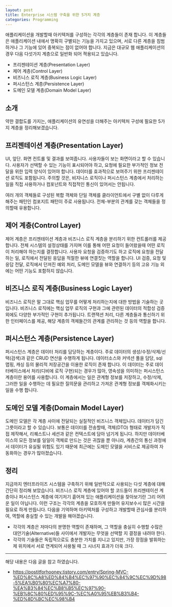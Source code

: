 ```yaml
---
layout: post
title: Enterprise 시스템 구축을 위한 5가지 계층
categories: Programming
---
```


애플리케이션을 개발할때 아키텍처를 구성하는 각각의 계층들이 존재 합니다. 이 계층들은 애플리케이션 내에서 명확히 구별되는 기능을 가지고 있으며, 서로 다른 계층을 침범하거나 그 기능에 있어 중복되는 점이 없어야 합니다. 지금은 대규모 웹 애플리케이션의 경우 다음 다섯가지 계층으로 일반화 되어 젹용되고 있습니다. 

- 프리젠테이션 계층(Presentation Layer) 
- 제어 계층(Control Layer) 
- 비즈니스 로직 계층(Business Logic Layer) 
- 퍼시스턴스 계층(Persistence Layer) 
- 도메인 모델 계층(Domain Model Layer) 

## 소개
약한 결합도를 가지는, 애플리케이션의 유연성을 더해주는 아키텍처 구성에 필요한 5가지 계층을 정리해보겠습니다.

## 프리젠테이션 계층(Presentation Layer) 
UI, 앞단. 화면 컨트롤 및 결과를 보여줍니다. 사용자들이 보는 화면이라고 할 수 있습니다. 사용자가 선택할 수 있는 기능이 표시되어야 하고, 요청에 필요한 부가적인 정보 전달을 위한 입력 양식이 있어야 합니다. 데이터를 효과적으로 보여주기 위한 프리젠테이션 로직도 포함됩니다. 주의할 것은, 비지니스 로직이나 퍼시스턴스 계층에서 처리하는 일을 직접 사용하거나 컴포넌트와 직접적인 통신이 있어서는 안됩니다. 

여러 개의 객체들로 구성된 복합 객체와 단일 객체를 클라이언트에서 구별 없이 다루게 해주는 패턴인 컴포지트 패턴이 주로 사용됩니다. 전체-부분의 관계를 갖는 객체들을 정의할때 유용합니다. 

## 제어 계층(Control Layer) 
제어 계층은 프리젠테이션 계층과 비즈니스 로직 계층을 분리하기 위한 컨트롤러를 제공합니다. 전체 시스템의 설정상태를 가지며 이를 통해 어떤 요청이 들어왔을때 어떤 로직이 처리해야 하는지를 결정합니다. 사용자 요청을 검증하기도 하고 로직에 요청을 전달하는 일, 로직에서 전달된 응답을 적절한 뷰에 연결짓는 역할을 합니다. UI 검증, 요청 및 응답 전달, 로직에서 던져진 예외 처리, 도메인 모델을 뷰와 연결하기 등의 고유 기능 외에는 어떤 기능도 포함하지 않습니다. 


## 비즈니스 로직 계층(Business Logic Layer) 
비즈니스 로직은 말 그대로 핵심 업무를 어떻게 처리하는지에 대한 방법을 기술하는 곳입니다. 비즈니스 로직에는 핵심 업무 로직의 구현과 그에 관련된 데이터의 적합성 검증 외에도 다양한 부가적인 구현이 추가됩니다. 트랜잭션 처리, 다른 계층들과 통신하기 위한 인터페이스를 제공, 해당 계층의 객체들간의 관계를 관리하는 것 등의 역할을 합니다.

## 퍼시스턴스 계층(Persistence Layer) 
퍼시스턴스 계층은 데이터 처리를 담당하는 계층이다. 주로 데이터의 생성/수정/삭제/선택(검색)과 같은 CRUD 연산을 수행하게 됩니다. 데이터소스와 커넥션 풀을 담당, sql 맵핑, 캐싱 등의 물리적 저장공간을 이용한 로직이 존재 합니다. 이 데이터는 주로 데이터베이스에서 처리(디비에 로직 구현)되는 경우가 많아, 영속성을 의미하는 퍼시스턴스 계층이란 용어를 사용합니다. 이 계층에서는 일은 관계형 정보를 저장하고, 수정/삭제, 그러한 일을 수행하는 데 필요한 질의문을 관리하고 가져온 관계형 정보를 객체화시키는 일을 수행 합니다. 

## 도메인 모델 계층(Domain Model Layer) 
도메인 모델은 각 계층 사이에 전달되는 실질적인 비즈니스 객체입니다. 데이터가 담긴 그릇이라고 할 수 있습니다. 보통은 데이터를 전송할때, 객체(DTO) 형태로 개발자가 직접 제작해서, 리퀘스트나 세션과 같은 컨텍스트에 담아 넘기게 됩니다. 하지만 데이터베이스의 모든 정보를 일일이 객체로 만드는 것은 귀찮을 뿐 아니라, 계층간의 통신 과정에서 데이터가 유실될 위험도 있기 때문에 최근에는 도메인 모델을 서비스로 제공하여 자동화하는 경우가 많아졌습니다.



## 정리
지금까지 엔터프라이즈 시스템을 구축하기 위해 일반적으로 사용되는 다섯 계층에 대해 간단히 정리해 보았습니다. 비즈니스 로직 계층에 있어야 할 코드들이 프리젠테이션 계층이나 퍼시스턴스 계층에 여기저기 흩어져 있는 애플리케이션을 찾아보기란 그리 어려운 일이 아닙니다. 이런 구조는 각각의 계층을 모호하게 만들어 유지보수시 많은 시간을 필요로 하게 만듭니다. 다음을 기억하며 아키텍처를 구성하고 개발할때 관심사를 분리하여, 역할에 충실할 수 있는 개발을 해야겠습니다.

- 각각의 계층은 저마다의 분명한 역할이 존재하며, 그 역할을 충실히 수행할 수많은 대안기술(Alternative)들 사이에서 개발자는 무엇을 선택할 지 결정을 내려야 한다. 
- 각각의 기술들은 독립적으로도 충분한 가치를 지니고 있지만, 가장 장점을 발휘하는 제 위치에서 서로 연계되어 사용될 때 그 시너지 효과가 더욱 크다. 


----
해당 내용은 다음 글을 참고 하였습니다.
- https://postitforhooney.tistory.com/entry/Spring-MVC-%ED%8C%A8%ED%84%B4%EC%97%90%EC%84%9C%EC%9D%98-5%EA%B0%80%EC%A7%80-%EA%B3%84%EC%B8%B5%EC%97%90-%EB%8C%80%ED%95%9C-%EC%A0%95%EB%B3%B4-%ED%8D%BC%EC%98%B4